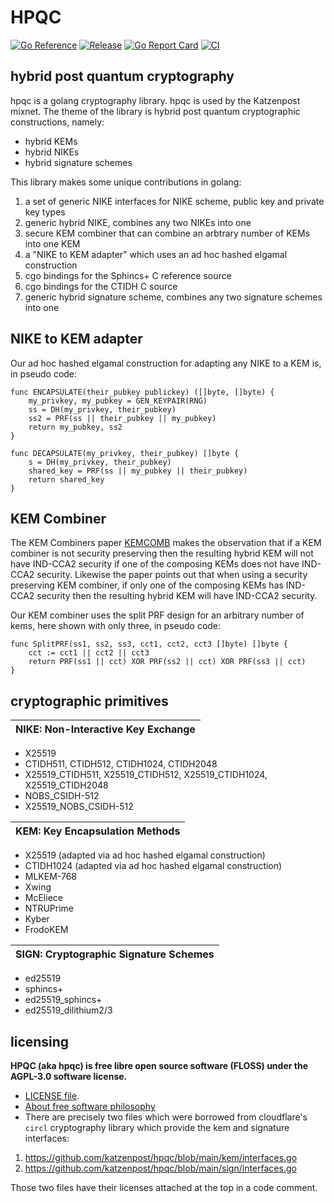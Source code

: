 

# HPQC

[![Go Reference](https://pkg.go.dev/badge/github.com/katzenpost/hpqc.svg)](https://pkg.go.dev/github.com/katzenpost/hpqc)
[![Release](https://img.shields.io/github/v/tag/katzenpost/hpqc)](https://github.com/katzenpost/hpqc/tags)
[![Go Report Card](https://goreportcard.com/badge/github.com/katzenpost/hpqc)](https://goreportcard.com/report/github.com/katzenpost/hpqc)
[![CI](https://github.com/katzenpost/hpqc/actions/workflows/go.yml/badge.svg)](https://github.com/katzenpost/hpqc/actions/workflows/go.yml)



## hybrid post quantum cryptography

hpqc is a golang cryptography library. hpqc is used by the Katzenpost mixnet.
The theme of the library is hybrid post quantum cryptographic constructions, namely:

* hybrid KEMs
* hybrid NIKEs
* hybrid signature schemes

This library makes some unique contributions in golang:

1. a set of generic NIKE interfaces for NIKE scheme, public key and private key types
2. generic hybrid NIKE, combines any two NIKEs into one
3. secure KEM combiner that can combine an arbtrary number of KEMs into one KEM
4. a "NIKE to KEM adapter" which uses an ad hoc hashed elgamal construction
5. cgo bindings for the Sphincs+ C reference source
6. cgo bindings for the CTIDH C source
7. generic hybrid signature scheme, combines any two signature schemes into one




## NIKE to KEM adapter

Our ad hoc hashed elgamal construction for adapting any NIKE to a KEM is, in pseudo code:

```
func ENCAPSULATE(their_pubkey publickey) ([]byte, []byte) {
    my_privkey, my_pubkey = GEN_KEYPAIR(RNG)
    ss = DH(my_privkey, their_pubkey)
    ss2 = PRF(ss || their_pubkey || my_pubkey)
    return my_pubkey, ss2
}

func DECAPSULATE(my_privkey, their_pubkey) []byte {
    s = DH(my_privkey, their_pubkey)
    shared_key = PRF(ss || my_pubkey || their_pubkey)
    return shared_key
}
```



## KEM Combiner

The KEM Combiners paper [KEMCOMB](https://eprint.iacr.org/2018/024.pdf) makes the
observation that if a KEM combiner is not security preserving then the
resulting hybrid KEM will not have IND-CCA2 security if one of the
composing KEMs does not have IND-CCA2 security. Likewise the paper
points out that when using a security preserving KEM combiner, if only
one of the composing KEMs has IND-CCA2 security then the resulting
hybrid KEM will have IND-CCA2 security.

Our KEM combiner uses the split PRF design for an arbitrary number
of kems, here shown with only three, in pseudo code:

```
func SplitPRF(ss1, ss2, ss3, cct1, cct2, cct3 []byte) []byte {
    cct := cct1 || cct2 || cct3
    return PRF(ss1 || cct) XOR PRF(ss2 || cct) XOR PRF(ss3 || cct)
}
```



## cryptographic primitives


| NIKE: Non-Interactive Key Exchange |
|:---:|
* X25519
* CTIDH511, CTIDH512, CTIDH1024, CTIDH2048
* X25519_CTIDH511, X25519_CTIDH512, X25519_CTIDH1024, X25519_CTIDH2048
* NOBS_CSIDH-512
* X25519_NOBS_CSIDH-512

| KEM: Key Encapsulation Methods |
|:---:|
* X25519 (adapted via ad hoc hashed elgamal construction)
* CTIDH1024 (adapted via ad hoc hashed elgamal construction)
* MLKEM-768
* Xwing
* McEliece
* NTRUPrime
* Kyber
* FrodoKEM

| SIGN: Cryptographic Signature Schemes |
|:---:|
* ed25519
* sphincs+
* ed25519_sphincs+
* ed25519_dilithium2/3



## licensing

**HPQC (aka hpqc) is free libre open source software (FLOSS) under the AGPL-3.0 software license.**

* [LICENSE file](https://github.com/katzenpost/hpqc/blob/main/LICENSE).
* [About free software philosophy](https://www.gnu.org/philosophy/free-sw.html)
* There are precisely two files which were borrowed from cloudflare's
`circl` cryptography library which provide the kem and signature
interfaces:

1. https://github.com/katzenpost/hpqc/blob/main/kem/interfaces.go
2. https://github.com/katzenpost/hpqc/blob/main/sign/interfaces.go

Those two files have their licenses attached at the top in a code comment.
